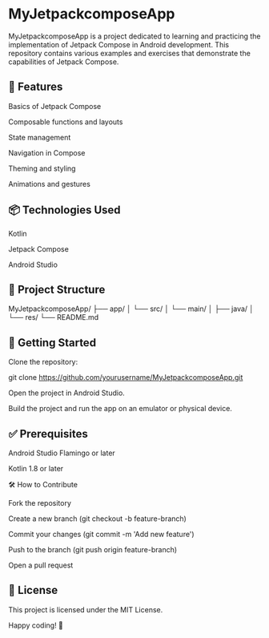 # MyJetpackcomposeApp

MyJetpackcomposeApp is a project dedicated to learning and practicing the implementation of Jetpack Compose in Android development. This repository contains various examples and exercises that demonstrate the capabilities of Jetpack Compose.

## 🚀 Features

Basics of Jetpack Compose

Composable functions and layouts

State management

Navigation in Compose

Theming and styling

Animations and gestures

## 📦 Technologies Used

Kotlin

Jetpack Compose

Android Studio

## 📂 Project Structure

MyJetpackcomposeApp/
├── app/
│   └── src/
│       └── main/
│           ├── java/
│           └── res/
└── README.md

## 📖 Getting Started

Clone the repository:

git clone https://github.com/yourusername/MyJetpackcomposeApp.git

Open the project in Android Studio.

Build the project and run the app on an emulator or physical device.

## ✅ Prerequisites

Android Studio Flamingo or later

Kotlin 1.8 or later

🛠️ How to Contribute

Fork the repository

Create a new branch (git checkout -b feature-branch)

Commit your changes (git commit -m 'Add new feature')

Push to the branch (git push origin feature-branch)

Open a pull request

## 📝 License

This project is licensed under the MIT License.

Happy coding! 🚀

